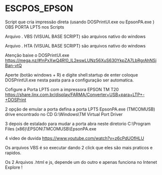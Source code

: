 # ESCPOS_EPSON
Script que cria impressão direta (usando DOSPrintUI.exe ou EpsonPA.exe ) OBS PORTA LPT5 nos Scripts

Arquivo . VBS (VISUAL BASE SCRIPT) são arquivos nativo do windows

Arquivo . HTA (VISUAL BASE SCRIPT) são arquivos nativo do windows

Atenção baixe o DOSPrintUI.exe https://mega.nz/#!nPxXwQ4R!0_IL2eswLUNz56XuS630YkpZA7LbRgrAhNSjBan-vtQ

Aperte (botão windows + R) e digite shell:startup de enter
coloque DOSPrintUI.exe nesta pasta para a configuração ser automatica.


Cofigure a Porta LPT5 com a impressora EPSON TM T20
https://share.linx.com.br/display/FARMA/Converter+USB+para+LTP+-+DOSPrint

2 opção de emular a porta defina a porta LPT5
EpsonPA.exe (TMCOMUSB) drive encontrado no CD G:\Windows\TM Virtual Port Driver

3 depois de estalado para mudar a porta abra neste diretorio C:\Program Files (x86)\EPSON\TMCOMUSB\EpsonPA.exe 

4 video de duvida https://www.youtube.com/watch?v=z6cPdUOfHLU


Os arquivos VBS é so executar dando 2 click que eles são mais praticos e rapidos.

Os 2 Arquivos .html e js, depende um do outro e apenas funciona no Intenet Explore !

